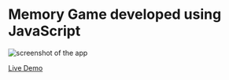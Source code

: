 # Memory Game developed using JavaScript
 
![screenshot of the app](https://raw.githubusercontent.com/praveenorugantitech/praveenorugantitech-javascript-projects/master/praveenorugantitech-memory-game/screenshot.PNG "Memory Game")


[Live Demo](http://praveenorugantitech.github.io/praveenorugantitech-memory-game-js/Demo/)


